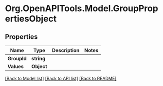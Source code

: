# Org.OpenAPITools.Model.GroupPropertiesObject

## Properties

Name | Type | Description | Notes
------------ | ------------- | ------------- | -------------
**GroupId** | **string** |  | 
**Values** | **Object** |  | 

[[Back to Model list]](../README.md#documentation-for-models) [[Back to API list]](../README.md#documentation-for-api-endpoints) [[Back to README]](../README.md)

